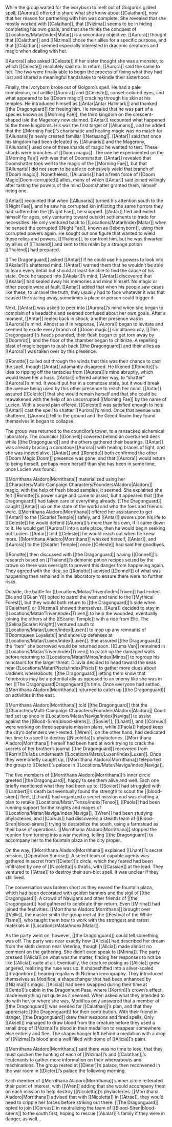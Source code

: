 While the group waited for the ivoryborn to melt out of Golgoro’s gilded spell, [[Aurora]] offered to share what she knew about [[Calathan]], now that her reason for partnering with him was complete. She revealed that she mostly worked with [[Calathan]], that [[Nizima]] seems to be in hiding completing his own goals, and that she thinks the conquest of [[Locations/Matar/index|Matar]] is a secondary objective. [[Aurora]] thought that [[Calathan]] and [[Nizima]] chose their allies for a specific purpose, and that [[Calathan]] seemed especially interested in draconic creatures and magic when dealing with her. 

[[Aurora]] also asked [[Celeste]] if her sister thought she was a monster, to which [[Celeste]] resolutely said no. In return, [[Aurora]] said the same to her. The two were finally able to begin the process of fixing what they had lost and shared a meaningful handshake to rekindle their sisterhood. 

Finally, the ivoryborn broke out of Golgoro’s spell. He had a pale complexion, not unlike [[Aurora]] and [[Celeste]], sunset-colored eyes, and what appeared to be [[Doom magic]] cracking through his skin at his temples. He introduced himself as [[Antar|Antar Hallmark]] and thanked [[the Dragonguard]] for freeing him. He revealed that he was part of a species known as [[Morning Fae]], the third kingdom on the crescent-shaped isle the Magerony now claimed. [[Antar]] recounted what happened to the three kingdoms. His was the first target of [[Allunaris]], and he added that the [[Morning Fae]]’s charismatic and healing magic was no match for [[Allunaris]]’s newly created familiar [[Nerasang]]. [[Antar]] said that once his kingdom had been defeated by [[Allunaris]] and the Magerony, [[Allunaris]] used one of three shards of magic he wanted to test. These shards were branches of [[Doom magic]]. The one he experimented on the [[Morning Fae]] with was that of Doomshatter. [[Antar]] revealed that Doomshatter took well to the magic of the [[Morning Fae]], but that [[Allunaris]] did not seem to be able to cohesively wield that branch of [[Doom magic]]. Nonetheless, [[Allunaris]] had a fresh force of [[Doom Magic|Doom-corrupted]] allies, many of which [[Antar]] said joined willingly after tasting the powers of the mind Doomshatter granted them, himself being one. 

[[Antar]] recounted that when [[Allunaris]] turned his attention south to the [[Night Fae]], and he saw his corrupted kin inflicting the same horrors they had suffered on the [[Night Fae]], he snapped. [[Antar]] fled and exiled himself for ages, only venturing toward outskirt settlements to trade for necessities. He only ventured back to [[Locations/Matar/index|Matar]] when he sensed the corrupted [[Night Fae]], known as [[ebonyborn]], using their corrupted powers again. He sought out one figure that wanted to wield these relics and powers, [[Thalend]], to confront him, but he was thwarted by allies of [[Thalend]] and sent to this realm by a strange potion [[Thalend]] had prepared. 

[[The Dragonguard]] asked [[Antar]] if he could use his powers to look into [[Akalar]]’s shattered mind. [[Antar]] warned them that he wouldn’t be able to learn every detail but should at least be able to find the cause of his state. Once he tapped into [[Akalar]]’s mind, [[Antar]] discovered that [[Akalar]] had sealed away his memories and mind himself. No magic or other people were at fault. [[Antar]] added that when his people saw cases like these, to unravel the truth, they usually had to face whatever it was that caused the sealing away, sometimes a place or person could trigger it.

Next, [[Antar]] was asked to peer into [[Aurora]]’s mind when she began to complain of a headache and seemed confused about her own goals. After a moment, [[Antar]] reeled back in shock; another presence was in [[Aurora]]’s mind. Almost as if in response, [[Aurora]] began to levitate and seemed to exude every branch of [[Doom magic]] simultaneously. [[The Dragonguard]]’s heads pounded, their flesh began to get torn away by [[Doomrot]], and the floor of the chamber began to chitinize. A repelling blast of magic began to push back [[the Dragonguard]] and their allies as [[Aurora]] was taken over by this presence. 

[[Ronotte]] called out through the winds that this was their chance to cast the spell, though [[Antar]] adamantly disagreed. He likened [[Ronotte]]’s idea to ripping off the tentacles from [[Aurora]]’s mind abruptly, which would leave her a husk. [[Antar]] offered another way, to “shatter” [[Aurora]]’s mind. It would put her in a comatose state, but it would break the avenue being used by this other presence to reach her mind. [[Antar]] assured [[Celeste]] that she would remain herself and that she could be reawakened with the help of an uncorrupted [[Morning Fae]] by the name of Lucien. With a sound plan offered, [[Celeste]] was satisfied enough to help [[Antar]] cast the spell to shatter [[Aurora]]’s mind. Once that avenue was shattered, [[Aurora]] fell to the ground and the Greed Realm they found themselves in began to collapse.

The group was returned to the councilor’s tower, to a ransacked alchemical laboratory. The councilor [[Donnell]] cowered behind an overturned desk while [[the Dragonguard]] and the others gathered their bearings. [[Antar]] was already bracing a comatose [[Aurora]] with healing braces of light, and she was indeed alive. [[Antar]] and [[Ronotte]] both confirmed the other [[Doom Magic|Doom]] presence was gone, and that [[Aurora]] would return to being herself, perhaps more herself than she has been in some time, once Lucien was found. 

[[Morrithana Aladoro|Morrithana]] materialized using her [[Characters/Multi-Campaign Characters/Founders/Aladoro|Aladoro]] magic, with the help of fresh blood samples, it seemed. She explained she felt [[Ronotte]]’s power surge and came to assist, but it appeared that [[the Dragonguard]] had taken care of everything already. [[The Dragonguard]] caught [[Antar]] up on the state of the world and who the foes and friends were. [[Morrithana Aladoro|Morrithana]] offered her assistance to get [[Antar]] to the [[Scarlet Temple]] safely, and [[Antar]] swore upon his life to [[Celeste]] he would defend [[Aurora]]’s more than his own, if it came down to it. He would get [[Aurora]] into a safe place, then he would begin seeking out Lucien. [[Antar]] told [[Celeste]] he would reach out when he knew more. [[Morrithana Aladoro|Morrithana]] whisked herself, [[Antar]], and [[Aurora]] to the [[Scarlet Temple]] once [[Celeste]] had said her goodbyes. 

[[Ronotte]] then discussed with [[the Dragonguard]] having [[Donnell]]’s research based on [[Thalend]]’s demonic potion recipes seized by the crown so there was oversight to prevent this danger from happening again. They agreed with the idea, so [[Ronotte]] advised [[Donnell]] of what was happening then remained in the laboratory to ensure there were no further risks. 

Outside, the battle for [[Locations/Matar/Triven/index|Triven]] had ended. Elle and [[Guan Yi]] opted to patrol the west and tend to the [[Mythical Forest]], but they would both return to [[the Dragonguard]]’s side when [[Calathan]] or [[Nizima]] showed themselves. [[Aura]] decided to stay in [[Locations/Matar/Triven/index|Triven]] to help the wounded, eventually joining the others at the [[Scarlet Temple]] with a ride from Elle. The [[Selina|Scarlet Knight]] ventured south to [[Locations/Matar/Luxen/index|Luxen]] to mop up any remnants of [[Doomqueen Loyalists]] and shore up defenses at [[Locations/Matar/Luxen/index|Luxen]]. She assured [[the Dragonguard]] the “item” she borrowed would be returned soon. [[Duma Van]] remained in [[Locations/Matar/Triven/index|Triven]] to patch up the damaged walls before returning to [[Locations/Matar/Minos/index|Minos]] to regroup his minotaurs for the larger threat. Diluvia decided to head toward the seas near [[Locations/Matar/Piscis/index|Piscis]] to gather more clues about Undine’s whereabouts, [[the Dragonguard]] letting them know that Tenebrous may be a potential ally as opposed to an enemy like she was in her [[The Dragonguard|Dragonguard]]’s time. Once everyone had settled, [[Morrithana Aladoro|Morrithana]] returned to catch up [[the Dragonguard]] on activities in the east. 

[[Morrithana Aladoro|Morrithana]] told [[the Dragonguard]] that the [[Characters/Multi-Campaign Characters/Founders/Aladoro|Aladoro]] Court had set up shop in [[Locations/Matar/Naviga/index|Naviga]] to assist against the [[Blood-Siren|blood-sirens]]. [[Sovier]], [[Lhant]], and [[Corvus]] were working on three separate mission plans, while [[Paola]] helped keep the city’s defenders well-rested. [[Wren]], on the other hand, had dedicated her time to a spell to destroy [[Nicoletta]]’s phylacteries. [[Morrithana Aladoro|Morrithana]] herself had been hard at work trying to crack the secrets of her brother’s journal [[the Dragonguard]] recovered from [[Korrin]]’s labs underneath [[Locations/Matar/Luxen/index|Luxen]]. Once they were briefly caught up, [[Morrithana Aladoro|Morrithana]] teleported the group to [[Dieter]]’s palace in [[Locations/Matar/Naviga/index|Naviga]].

The five members of [[Morrithana Aladoro|Morrithana]]’s inner circle greeted [[the Dragonguard]], happy to see them alive and well. Each one briefly mentioned what they had been up to: [[Sovier]] had struggled with [[Lambert]]’s death but eventually found the strength to scout the [[blood-siren]] fleet, [[Lhant]] had organized a secret mission and was drafting a plan to retake [[Locations/Matar/Tenso/index|Tenso]], [[Paola]] had been running support for the knights and mages of [[Locations/Matar/Naviga/index|Naviga]], [[Wren]] had been studying phylacteries, and [[Corvus]] had discovered a stealth team of [[Blood-Siren|blood-sirens]] trying to destabilize the south, using a farmstead as their base of operations. [[Morrithana Aladoro|Morrithana]] stopped the reunion from turning into a war meeting, telling [[the Dragonguard]] to accompany her to the fountain plaza in the city proper. 

On the way, [[Morrithana Aladoro|Morrithana]] explained [[Lhant]]’s secret mission, [[Operation Sunrise]]. A select team of capable agents was gathered in secret from [[Dieter]]’s circle, which they feared had been infiltrated by one of [[Nicoletta]]’s thralls, with [[Cassian]] at the lead. They ventured to [[Atrae]] to destroy their sun-blot spell. It was unclear if they still lived. 

The conversation was broken short as they neared the fountain plaza, which had been decorated with golden banners and the sigil of [[the Dragonguard]]. A crowd of Navigans and other friends of [[the Dragonguard]] had gathered to celebrate their return. Even [[Mirina]] had joined the festivities. [[Morrithana Aladoro|Morrithana]] brought over [[Vellir]], the master smith the group met at the [[Festival of the White Flame]], who taught them how to work with the strongest and rarest materials in [[Locations/Matar/index|Matar]]. 

As the party went on, however, [[the Dragonguard]] could tell something was off. The party was near exactly how [[Alicia]] had described her dream from the sloth demon near Veterina, though [[Alicia]] made almost no comment on the gathering. She didn’t even speak to [[Mirina]]. The party pressed [[Alicia]] on what was the matter, finding her responses to not be like [[Alicia]] quite at all. Eventually, the creature posing as [[Alicia]] grew angered, realizing the ruse was up. It shapeshifted into a silver-scaled [[dragonborn]] bearing regalia with Niziman iconography. They introduced themselves as Modifica, a shapechanger that had been enhanced by [[Nizima]]’s magic. [[Alicia]] had been swapped during their time at [[Cento]]’s cabin in the Dragonhunt Pass, where [[Korrin]]’s crown’s effect made everything not quite as it seemed. When asked what they intended to do with her, or where she was, Modifica only answered that a member of [[the Dragonguard]] was needed for [[Calathan]]’s plan, and that they appreciate [[the Dragonguard]] for their contribution. With their friend in danger, [[the Dragonguard]] drew their weapons and fired spells. Only [[Aksell]] managed to draw blood from the creature before they used a small drop of [[Nizima]]’s blood in their medallion to reappear somewhere else entirely and flee. The shapechanger left behind a medallion with a drop of [[Nizima]]’s blood and a well filled with some of [[Alicia]]’s paint.

[[Morrithana Aladoro|Morrithana]] said there was no time to lose, that they must quicken the hunting of each of [[Nizima]]’s and [[Calathan]]’s lieutenants to gather more information on their whereabouts and machinations. The group rested at [[Dieter]]’s palace, then reconvened in the war room in [[Dieter]]’s palace the following morning.

Each member of [[Morrithana Aladoro|Morrithana]]’s inner circle reiterated their point of interest, with [[Wren]] adding that she would accompany them on each mission to help destroy [[Nicoletta]]’s phylacteries. [[Morrithana Aladoro|Morrithana]] advised that with [[Nicoletta]] in [[Atrae]], they would need to cripple her forces before striking out there. [[The Dragonguard]] opted to join [[Corvus]] in neutralizing the team of [[Blood-Siren|blood-sirens]] to the south first, hoping to rescue [[Akalar]]’s family if they were in danger, as well… 

